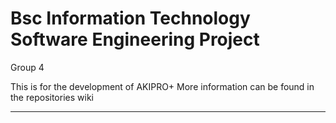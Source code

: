Bsc Information Technology Software Engineering Project
=======================================================

Group 4

This is for the development of AKIPRO+ 
More information can be found in the repositories wiki

-------------------------------------------------------


